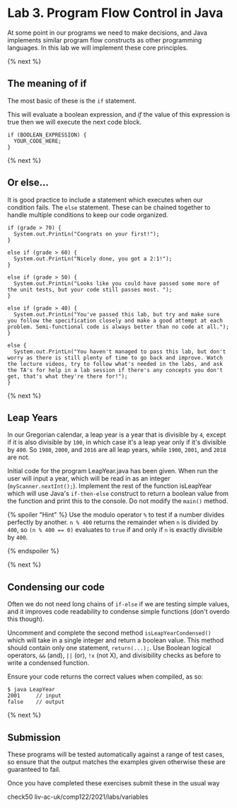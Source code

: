 # Lab 3. Program Flow Control in Java
At some point in our programs we need to make decisions, and Java implements similar program flow constructs as other programming languages. In this lab we will implement these core principles.

{% next %}

## The meaning of if

The most basic of these is the `if` statement.

This will evaluate a boolean expression, and _if_ the value of this expression is true then we will execute the next code block.

```
if (BOOLEAN_EXPRESSION) {
  YOUR_CODE_HERE;
}
```
{% next %}

## Or else...

It is good practice to include a statement which executes when our condition fails. The `else` statement. These can be chained together to handle multiple conditions to keep our code organized.

```
if (grade > 70) {
  System.out.PrintLn("Congrats on your first!");
}

else if (grade > 60) {
  System.out.PrintLn("Nicely done, you got a 2:1!");
}

else if (grade > 50) {
  System.out.PrintLn("Looks like you could have passed some more of the unit tests, but your code still passes most. ");
}

else if (grade > 40) {
  System.out.PrintLn("You've passed this lab, but try and make sure you follow the specification closely and make a good attempt at each problem. Semi-functional code is always better than no code at all.");
}

else {
  System.out.PrintLn("You haven't managed to pass this lab, but don't worry as there is still plenty of time to go back and improve. Watch the lecture videos, try to follow what's needed in the labs, and ask the TA's for help in a lab session if there's any concepts you don't get, that's what they're there for!");
}
```

{% next %}

## Leap Years

In our Gregorian calendar, a leap year is a year that is divisible by `4`, except if it is also divisible by `100`, in which case it's a leap year only if it's divisible by `400`. So `1980`, `2000`, and `2016` are all leap years, while `1900`, `2001`, and `2018` are not.

Initial code for the program LeapYear.java has been given. When run the user will input a year, which will be read in as an integer (`myScanner.nextInt();`). Implement the rest of the function isLeapYear which will use Java's `if-then-else` construct to return a boolean value from the function and print this to the console. Do not modify the `main()` method.

{% spoiler "Hint" %}
Use the modulo operator `%` to test if a number divides perfectly by another. `n % 400` returns the remainder when `n` is divided by `400`, so `(n % 400 == 0)` evaluates to `true` if and only if `n` is exactly divisible by `400`.

{% endspoiler %}

{% next %}

## Condensing our code

Often we do not need long chains of `if-else` if we are testing simple values, and it improves code readability to condense simple functions (don't overdo this though).

Uncomment and complete the second method `isLeapYearCondensed()` which will take in a single integer and return a boolean value. This method should contain only one statement, `return(...);`. Use Boolean logical operators, `&&` (and), `||` (or), `!x` (not X), and divisibility checks as before to write a condensed function.

Ensure your code returns the correct values when compiled, as so:

```
$ java LeapYear
2001     // input
false    // output
```

{% next %}

## Submission

These programs will be tested automatically against a range of test cases, so ensure that the output matches the examples given otherwise these are guaranteed to fail.

Once you have completed these exercises submit these in the usual way

check50 liv-ac-uk/comp122/2021/labs/variables
